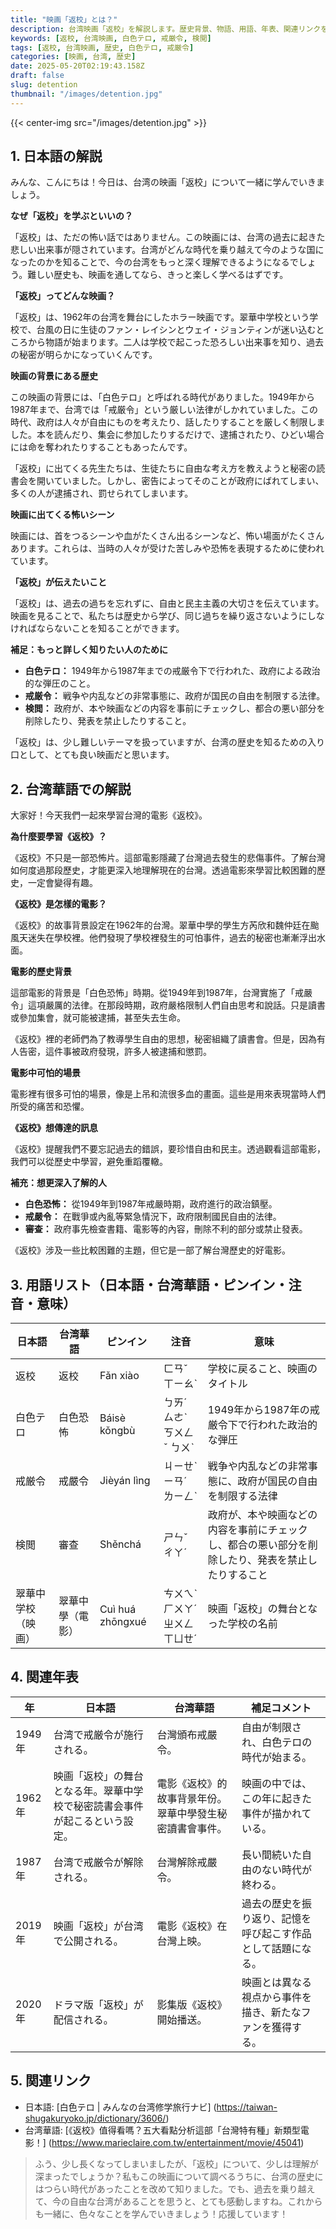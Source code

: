 ```yaml
---
title: "映画「返校」とは？"
description: 台湾映画「返校」を解説します。歴史背景、物語、用語、年表、関連リンクをまとめました。
keywords: [返校, 台湾映画, 白色テロ, 戒厳令, 検閲]
tags: [返校, 台湾映画, 歴史, 白色テロ, 戒厳令]
categories: [映画, 台湾, 歴史]
date: 2025-05-20T02:19:43.158Z
draft: false
slug: detention
thumbnail: "/images/detention.jpg"
---
```


{{< center-img src="/images/detention.jpg" >}}

## 1. 日本語の解説

みんな、こんにちは！今日は、台湾の映画「返校」について一緒に学んでいきましょう。

**なぜ「返校」を学ぶといいの？**

「返校」は、ただの怖い話ではありません。この映画には、台湾の過去に起きた悲しい出来事が隠されています。台湾がどんな時代を乗り越えて今のような国になったのかを知ることで、今の台湾をもっと深く理解できるようになるでしょう。難しい歴史も、映画を通してなら、きっと楽しく学べるはずです。

**「返校」ってどんな映画？**

「返校」は、1962年の台湾を舞台にしたホラー映画です。翠華中学校という学校で、台風の日に生徒のファン・レイシンとウェイ・ジョンティンが迷い込むところから物語が始まります。二人は学校で起こった恐ろしい出来事を知り、過去の秘密が明らかになっていくんです。

**映画の背景にある歴史**

この映画の背景には、「白色テロ」と呼ばれる時代がありました。1949年から1987年まで、台湾では「戒厳令」という厳しい法律がしかれていました。この時代、政府は人々が自由にものを考えたり、話したりすることを厳しく制限しました。本を読んだり、集会に参加したりするだけで、逮捕されたり、ひどい場合には命を奪われたりすることもあったんです。

「返校」に出てくる先生たちは、生徒たちに自由な考え方を教えようと秘密の読書会を開いていました。しかし、密告によってそのことが政府にばれてしまい、多くの人が逮捕され、罰せられてしまいます。

**映画に出てくる怖いシーン**

映画には、首をつるシーンや血がたくさん出るシーンなど、怖い場面がたくさんあります。これらは、当時の人々が受けた苦しみや恐怖を表現するために使われています。

**「返校」が伝えたいこと**

「返校」は、過去の過ちを忘れずに、自由と民主主義の大切さを伝えています。映画を見ることで、私たちは歴史から学び、同じ過ちを繰り返さないようにしなければならないことを知ることができます。

**補足：もっと詳しく知りたい人のために**

*   **白色テロ：** 1949年から1987年までの戒厳令下で行われた、政府による政治的な弾圧のこと。
*   **戒厳令：** 戦争や内乱などの非常事態に、政府が国民の自由を制限する法律。
*   **検閲：** 政府が、本や映画などの内容を事前にチェックし、都合の悪い部分を削除したり、発表を禁止したりすること。

「返校」は、少し難しいテーマを扱っていますが、台湾の歴史を知るための入り口として、とても良い映画だと思います。

## 2. 台湾華語での解説

大家好！今天我們一起來學習台灣的電影《返校》。

**為什麼要學習《返校》？**

《返校》不只是一部恐怖片。這部電影隱藏了台灣過去發生的悲傷事件。了解台灣如何度過那段歷史，才能更深入地理解現在的台灣。透過電影來學習比較困難的歷史，一定會變得有趣。

**《返校》是怎樣的電影？**

《返校》的故事背景設定在1962年的台灣。翠華中學的學生方芮欣和魏仲廷在颱風天迷失在學校裡。他們發現了學校裡發生的可怕事件，過去的秘密也漸漸浮出水面。

**電影的歷史背景**

這部電影的背景是「白色恐怖」時期。從1949年到1987年，台灣實施了「戒嚴令」這項嚴厲的法律。在那段時期，政府嚴格限制人們自由思考和說話。只是讀書或參加集會，就可能被逮捕，甚至失去生命。

《返校》裡的老師們為了教導學生自由的思想，秘密組織了讀書會。但是，因為有人告密，這件事被政府發現，許多人被逮捕和懲罰。

**電影中可怕的場景**

電影裡有很多可怕的場景，像是上吊和流很多血的畫面。這些是用來表現當時人們所受的痛苦和恐懼。

**《返校》想傳達的訊息**

《返校》提醒我們不要忘記過去的錯誤，要珍惜自由和民主。透過觀看這部電影，我們可以從歷史中學習，避免重蹈覆轍。

**補充：想更深入了解的人**

*   **白色恐怖：** 從1949年到1987年戒嚴時期，政府進行的政治鎮壓。
*   **戒嚴令：** 在戰爭或內亂等緊急情況下，政府限制國民自由的法律。
*   **審查：** 政府事先檢查書籍、電影等的內容，刪除不利的部分或禁止發表。

《返校》涉及一些比較困難的主題，但它是一部了解台灣歷史的好電影。

## 3. 用語リスト（日本語・台湾華語・ピンイン・注音・意味）

| 日本語     | 台湾華語   | ピンイン    | 注音      | 意味                                                        |
| -------- | -------- | -------- | -------- | ----------------------------------------------------------- |
| 返校       | 返校       | Fǎn xiào | ㄈㄢˇ ㄒㄧㄠˋ | 学校に戻ること、映画のタイトル                                           |
| 白色テロ     | 白色恐怖     | Báisè kǒngbù | ㄅㄞˊ ㄙㄜˋ ㄎㄨㄥˇ ㄅㄨˋ | 1949年から1987年の戒厳令下で行われた政治的な弾圧                          |
| 戒厳令      | 戒嚴令      | Jièyán lìng | ㄐㄧㄝˋ ㄧㄢˊ ㄌㄧㄥˋ | 戦争や内乱などの非常事態に、政府が国民の自由を制限する法律                       |
| 検閲       | 審查       | Shěnchá    | ㄕㄣˇ ㄔㄚˊ    | 政府が、本や映画などの内容を事前にチェックし、都合の悪い部分を削除したり、発表を禁止したりすること |
| 翠華中学校（映画） | 翠華中學（電影） | Cuì huá zhōngxué | ㄘㄨㄟˋ ㄏㄨㄚˊ ㄓㄨㄥ ㄒㄩㄝˊ | 映画「返校」の舞台となった学校の名前                                  |

## 4. 関連年表

| 年       | 日本語                                                              | 台湾華語                                                              | 補足コメント                                                                        |
| -------- | ----------------------------------------------------------------- | ----------------------------------------------------------------- | ----------------------------------------------------------------------------- |
| 1949年   | 台湾で戒厳令が施行される。                                                      | 台灣頒布戒嚴令。                                                         | 自由が制限され、白色テロの時代が始まる。                                                                 |
| 1962年   | 映画「返校」の舞台となる年。翠華中学校で秘密読書会事件が起こるという設定。                                   | 電影《返校》的故事背景年份。翠華中學發生秘密讀書會事件。                                               | 映画の中では、この年に起きた事件が描かれている。                                                               |
| 1987年   | 台湾で戒厳令が解除される。                                                      | 台灣解除戒嚴令。                                                         | 長い間続いた自由のない時代が終わる。                                                                   |
| 2019年   | 映画「返校」が台湾で公開される。                                                    | 電影《返校》在台灣上映。                                                        | 過去の歴史を振り返り、記憶を呼び起こす作品として話題になる。                                                        |
| 2020年   | ドラマ版「返校」が配信される。                                                      | 影集版《返校》開始播送。                                                        | 映画とは異なる視点から事件を描き、新たなファンを獲得する。                                                            |

## 5. 関連リンク

*   日本語: [白色テロ | みんなの台湾修学旅行ナビ] (https://taiwan-shugakuryoko.jp/dictionary/3606/)
*   台湾華語: [《返校》值得看嗎？五大看點分析這部「台灣特有種」新類型電影！] (https://www.marieclaire.com.tw/entertainment/movie/45041)

> ふう、少し長くなってしまいましたが、「返校」について、少しは理解が深まったでしょうか？私もこの映画について調べるうちに、台湾の歴史にはつらい時代があったことを改めて知りました。でも、過去を乗り越えて、今の自由な台湾があることを思うと、とても感動しますね。これからも一緒に、色々なことを学んでいきましょう！応援しています！
